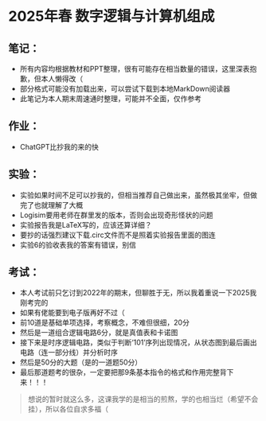 # 2025年春 数字逻辑与计算机组成
 
## 笔记：

- 所有内容均根据教材和PPT整理，很有可能存在相当数量的错误，这里深表抱歉，但本人懒得改（
- 部分格式可能没有加载出来，可以尝试下载到本地MarkDown阅读器
- 此笔记为本人期末周速通时整理，可能并不全面，仅作参考

## 作业：

- ChatGPT比抄我的来的快

## 实验：

- 实验如果时间不足可以抄我的，但相当推荐自己做出来，虽然极其坐牢，但做完了也就理解了大概
- Logisim要用老师在群里发的版本，否则会出现奇形怪状的问题
- 实验报告我是LaTeX写的，应该还算详细？
- 要抄的话强烈建议下载.circ文件而不是照着实验报告里面的图连
- 实验6的验收表我的答案有错误，别信

## 考试：

- 本人考试前只乞讨到2022年的期末，但聊胜于无，所以我着重说一下2025我刚考完的
- 如果有佬能要到电子版再好不过（
- 前10道是基础单项选择，考察概念，不难但很细，20分
- 然后是一道组合逻辑电路6分，就是真值表和卡诺图
- 接下来是时序逻辑电路，类似于判断‘101’序列出现情况，从状态图到最后画出电路（连一部分线）并分析时序
- 然后是50分的大题（是的一道题50分）
- 最后那道题考的很杂，一定要把那9条基本指令的格式和作用完整背下来！！！


> 想说的暂时就这么多，这课我学的是相当的煎熬，学的也相当烂（希望不会挂），所以各位自求多福（
